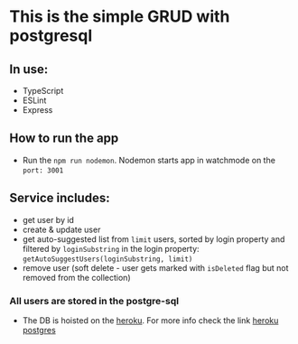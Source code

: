 # This is the simple GRUD with postgresql

## In use:

 - TypeScript
 - ESLint
 - Express

## How to run the app

 - Run the `npm run nodemon`. Nodemon starts app in watchmode on the `port: 3001`

## Service includes:
 - get user by id
 - create & update user
 - get auto-suggested list from `limit` users, sorted by login property and filtered by `loginSubstring` in the login property: `getAutoSuggestUsers(loginSubstring, limit)`
 - remove user (soft delete - user gets marked with `isDeleted` flag but not removed from the collection)

### All users are stored in the postgre-sql

 - The DB is hoisted on the [heroku](https://www.heroku.com). For more info check the link [heroku postgres](https://www.heroku.com/postgres)
